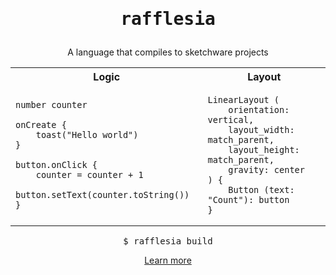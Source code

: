 <h1 align=center><pre>rafflesia</pre></h1>

<p align=center>A language that compiles to sketchware projects</p>

<table align=center>
<tr>
<th>Logic</th>
<th>Layout</th>
</tr>
<tr>
<td>

```
number counter

onCreate {
    toast("Hello world")
}

button.onClick {
    counter = counter + 1
    button.setText(counter.toString())
}
```

</td>
<td>

```text
LinearLayout (
    orientation: vertical,
    layout_width: match_parent,
    layout_height: match_parent,
    gravity: center
) {
    Button (text: "Count"): button
}
```

</td>
</tr>
</table>

<pre align=center>
$ rafflesia build
</pre>

<p align=center><a href="docs/rafflesia-overview.md">Learn more</a></p>
